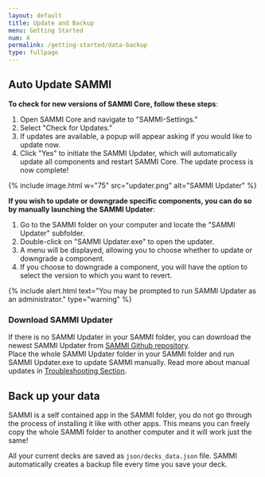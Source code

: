 ```yaml
---
layout: default
title: Update and Backup
menu: Getting Started
num: 4
permalink: /getting-started/data-backup
type: fullpage
---
```


## Auto Update SAMMI
**To check for new versions of SAMMI Core, follow these steps**:
1. Open SAMMI Core and navigate to "SAMMI-Settings."
2. Select "Check for Updates."
3. If updates are available, a popup will appear asking if you would like to update now.
4. Click "Yes" to initiate the SAMMI Updater, which will automatically update all components and restart SAMMI Core. The update process is now complete!

{% include image.html w="75" src="updater.png" alt="SAMMI Updater" %}

**If you wish to update or downgrade specific components, you can do so by manually launching the SAMMI Updater**:
1. Go to the SAMMI folder on your computer and locate the "SAMMI Updater" subfolder.
2. Double-click on "SAMMI Updater.exe" to open the updater.
3. A menu will be displayed, allowing you to choose whether to update or downgrade a component.
4. If you choose to downgrade a component, you will have the option to select the version to which you want to revert.

{% include alert.html text="You may be prompted to run SAMMI Updater as an administrator." type="warning" %} 

### Download SAMMI Updater  
If there is no SAMMI Updater in your SAMMI folder, you can download the newest SAMMI Updater from [SAMMI Github repository](https://github.com/SAMMISolutions/SAMMI-Official/raw/main/download/SAMMI%20Updater.zip).\
Place the whole SAMMI Updater folder in your SAMMI folder and run SAMMI Updater.exe to update SAMMI manually. Read more about manual updates in [Troubleshooting Section](/troubleshooting/common#updateproblemsmissingsammiupdater).


## Back up your data
SAMMI is a self contained app in the SAMMI folder, you do not go through the process of installing it like with other apps.
This means you can freely copy the whole SAMMI folder to another computer and it will work just the same!

All your current decks are saved as `json/decks_data.json` file. SAMMI automatically creates a backup file every time you save your deck. 


